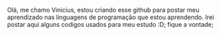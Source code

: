 Olá, me chamo Vinicius,
estou criando esse github para postar meu aprendizado nas linguagens de programação que estou aprendendo.
Irei postar aqui alguns codigos usados para meu estudo :D;
fique a vontade;
